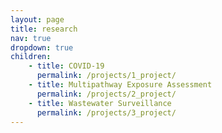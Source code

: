 ```yaml
---
layout: page
title: research
nav: true
dropdown: true
children:
    - title: COVID-19
      permalink: /projects/1_project/
    - title: Multipathway Exposure Assessment
      permalink: /projects/2_project/
    - title: Wastewater Surveillance
      permalink: /projects/3_project/
---
```

